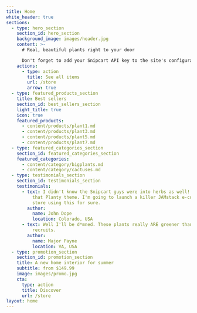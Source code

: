 ```yaml
---
title: Home
white_header: true
sections:
  - type: hero_section
    section_id: hero_section
    background_image: images/header.jpg
    content: >-
      # Real, beautiful plants right to your door

      Don't forget to add your Snipcart API key to the site's configuration to enable Cart actions.
    actions:
      - type: action
        title: See all items
        url: /store
        arrow: true
  - type: featured_products_section
    title: Best sellers
    section_id: best_sellers_section
    light_title: true
    icon: true
    featured_products:
      - content/products/plant1.md
      - content/products/plant3.md
      - content/products/plant5.md
      - content/products/plant7.md
  - type: featured_categories_section
    section_id: featured_categories_section
    featured_categories:
      - content/category/bigplants.md
      - content/category/cactuses.md
  - type: testimonials_section
    section_id: testimonials_section
    testimonials:
      - text: I didn't know the Snipcart guys were into herbs as well! How beautiful is
          that Planty theme. I'm going to launch a killer JAMstack e-commerce
          store using this for sure.
        author:
          name: John Dope
          location: Colorado, USA
      - text: Well I'll be d*mned. These plants really ARE greener than any of my
          recruits.
        author:
          name: Major Payne
          location: VA, USA
  - type: promotion_section
    section_id: promotion_section
    title: A new home interior for summer
    subtitle: from $149.99
    image: images/promo.jpg
    cta:
      type: action
      title: Discover
      url: /store
layout: home
---
```

